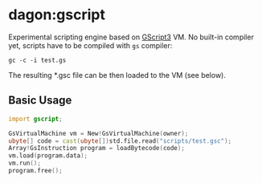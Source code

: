 # dagon:gscript

Experimental scripting engine based on [GScript3](https://github.com/gecko0307/gscript3) VM. No built-in compiler yet, scripts have to be compiled with `gs` compiler:

`gc -c -i test.gs`

The resulting *.gsc file can be then loaded to the VM (see below).

## Basic Usage

```d
import gscript;

GsVirtualMachine vm = New!GsVirtualMachine(owner);
ubyte[] code = cast(ubyte[])std.file.read("scripts/test.gsc");
Array!GsInstruction program = loadBytecode(code);
vm.load(program.data);
vm.run();
program.free();
```

